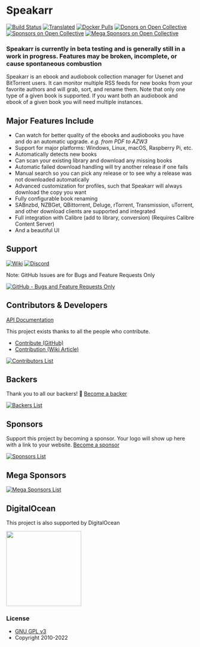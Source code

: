# Speakarr

[![Build Status](https://dev.azure.com/Speakarr/Speakarr/_apis/build/status/Speakarr.Speakarr?branchName=develop)](https://dev.azure.com/Speakarr/Speakarr/_build/latest?definitionId=1&branchName=develop)
[![Translated](https://translate.servarr.com/widgets/servarr/-/speakarr/svg-badge.svg)](https://translate.servarr.com/engage/speakarr/?utm_source=widget)
[![Docker Pulls](https://img.shields.io/docker/pulls/hotio/speakarr)](https://wiki.servarr.com/speakarr/installation#docker)
[![Donors on Open Collective](https://opencollective.com/Speakarr/backers/badge.svg)](#backers)
[![Sponsors on Open Collective](https://opencollective.com/Speakarr/sponsors/badge.svg)](#sponsors)
[![Mega Sponsors on Open Collective](https://opencollective.com/Speakarr/megasponsors/badge.svg)](#mega-sponsors)

### Speakarr is currently in beta testing and is generally still in a work in progress. Features may be broken, incomplete, or cause spontaneous combustion

Speakarr is an ebook and audiobook collection manager for Usenet and BitTorrent users. It can monitor multiple RSS feeds for new books from your favorite authors and will grab, sort, and rename them.
Note that only one type of a given book is supported. If you want both an audiobook and ebook of a given book you will need multiple instances.

## Major Features Include

* Can watch for better quality of the ebooks and audiobooks you have and do an automatic upgrade. *e.g. from PDF to AZW3*
* Support for major platforms: Windows, Linux, macOS, Raspberry Pi, etc.
* Automatically detects new books
* Can scan your existing library and download any missing books
* Automatic failed download handling will try another release if one fails
* Manual search so you can pick any release or to see why a release was not downloaded automatically
* Advanced customization for profiles, such that Speakarr will always download the copy you want
* Fully configurable book renaming
* SABnzbd, NZBGet, QBittorrent, Deluge, rTorrent, Transmission, uTorrent, and other download clients are supported and integrated
* Full integration with Calibre (add to library, conversion) (Requires Calibre Content Server)
* And a beautiful UI

## Support

[![Wiki](https://img.shields.io/badge/servarr-wiki-181717.svg?maxAge=60)](https://wiki.servarr.com/speakarr)
[![Discord](https://img.shields.io/badge/discord-chat-7289DA.svg?maxAge=60)](https://speakarr.com/discord)

Note: GitHub Issues are for Bugs and Feature Requests Only

[![GitHub - Bugs and Feature Requests Only](https://img.shields.io/badge/github-issues-red.svg?maxAge=60)](https://github.com/Speakarr/Speakarr/issues)

## Contributors & Developers

[API Documentation](https://speakarr.com/docs/api/)

This project exists thanks to all the people who contribute.
- [Contribute (GitHub)](CONTRIBUTING.md)
- [Contribution (Wiki Article)](https://wiki.servarr.com/speakarr/contributing)

[![Contributors List](https://opencollective.com/Speakarr/contributors.svg?width=890&button=false)](https://github.com/Speakarr/Speakarr/graphs/contributors)

## Backers

Thank you to all our backers! 🙏 [Become a backer](https://opencollective.com/Speakarr#backer)

[![Backers List](https://opencollective.com/Speakarr/backers.svg?width=890)](https://opencollective.com/Speakarr#backer)

## Sponsors

Support this project by becoming a sponsor. Your logo will show up here with a link to your website. [Become a sponsor](https://opencollective.com/speakarr#sponsor)

[![Sponsors List](https://opencollective.com/Speakarr/sponsors.svg?width=890)](https://opencollective.com/speakarr#sponsor)

## Mega Sponsors

[![Mega Sponsors List](https://opencollective.com/Speakarr/tiers/mega-sponsor.svg?width=890)](https://opencollective.com/speakarr#mega-sponsor)

## DigitalOcean

This project is also supported by DigitalOcean
<p>
  <a href="https://www.digitalocean.com/">
    <img src="https://opensource.nyc3.cdn.digitaloceanspaces.com/attribution/assets/SVG/DO_Logo_horizontal_blue.svg" width="201px">
  </a>
</p>

### License

* [GNU GPL v3](http://www.gnu.org/licenses/gpl.html)
* Copyright 2010-2022
